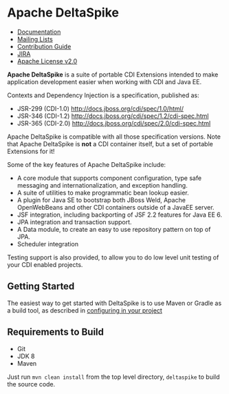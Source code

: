 # Apache DeltaSpike

* [Documentation](https://deltaspike.apache.org)
* [Mailing Lists](http://deltaspike.apache.org/community.html#Mailinglists)
* [Contribution Guide](http://deltaspike.apache.org/source.html)
* [JIRA](https://issues.apache.org/jira/browse/DELTASPIKE)
* [Apache License v2.0](https://www.apache.org/licenses/LICENSE-2.0)


**Apache DeltaSpike** is a suite of portable CDI Extensions intended to make application development easier when working with CDI and Java EE.  

Contexts and Dependency Injection is a specification, published as: 
* JSR-299 (CDI-1.0) http://docs.jboss.org/cdi/spec/1.0/html/ 
* JSR-346 (CDI-1.2) http://docs.jboss.org/cdi/spec/1.2/cdi-spec.html 
* JSR-365 (CDI-2.0) http://docs.jboss.org/cdi/spec/2.0/cdi-spec.html 

Apache DeltaSpike is compatible with all those specification versions. 
Note that Apache DeltaSpike is **not** a CDI container itself, but a set of portable Extensions for it!


Some of the key features of Apache DeltaSpike include:

- A core module that supports component configuration, type safe messaging and internationalization, and exception handling.
- A suite of utilities to make programmatic bean lookup easier.
- A plugin for Java SE to bootstrap both JBoss Weld, Apache OpenWebBeans and other CDI containers outside of a JavaEE server.
- JSF integration, including backporting of JSF 2.2 features for Java EE 6.
- JPA integration and transaction support.
- A Data module, to create an easy to use repository pattern on top of JPA.
- Scheduler integration

Testing support is also provided, to allow you to do low level unit testing of your CDI enabled projects. 

## Getting Started

The easiest way to get started with DeltaSpike is to use Maven or Gradle as a build tool, as described in [configuring in your project](http://deltaspike.apache.org/documentation/configure.html)

## Requirements to Build

- Git
- JDK 8
- Maven

Just run `mvn clean install` from the top level directory, `deltaspike` to build the source code.
